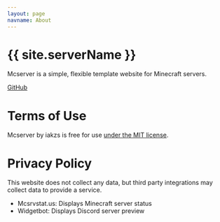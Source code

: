 ```yaml
---
layout: page
navname: About
---
```


# {{ site.serverName }}

Mcserver is a simple, flexible template website for Minecraft servers.

[GitHub](https://github.com/iakzs/mcserver)


# Terms of Use

Mcserver by iakzs is free for use [under the MIT license](https://github.com/coffeebank/moonrise).


# Privacy Policy

This website does not collect any data, but third party integrations may collect data to provide a service.

- Mcsrvstat.us: Displays Minecraft server status
- Widgetbot: Displays Discord server preview

